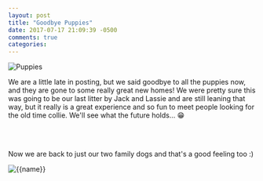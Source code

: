 ```yaml
---
layout: post
title: "Goodbye Puppies"
date: 2017-07-17 21:09:39 -0500
comments: true
categories: 
---
```




<div class="post-title-img">
   <img src="/images/puppies-1-circle.png" title="Puppies" alt="Puppies"/>
</div>

We are a little late in posting, but we said goodbye to all the puppies now, and they are gone to some really great new homes! We were pretty sure this was going to be our last litter by Jack and Lassie and are still leaning that way, but it really is a great experience and so fun to meet people looking for the old time collie. We'll see what the future holds... 😁

<br/>
<br/>

Now we are back to just our two family dogs and that's a good feeling too :)


<img src="/images/dogs-lounging.jpg" title="{{name}}" alt="{{name}}">
  